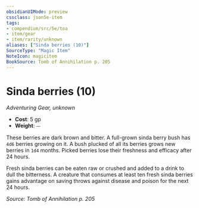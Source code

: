 ```yaml
---
obsidianUIMode: preview
cssclass: json5e-item
tags:
- compendium/src/5e/toa
- item/gear
- item/rarity/unknown
aliases: ["Sinda berries (10)"]
SourceType: "Magic Item"
NoteIcon: magicitem
BookSource: Tomb of Annihilation p. 205
---
```

# Sinda berries (10)
*Adventuring Gear, unknown*  

- **Cost**: 5 gp
- **Weight**: ⏤

These berries are dark brown and bitter. A full-grown sinda berry bush has `4d6` berries growing on it. A bush plucked of all its berries grows new berries in `1d4` months. Picked berries lose their freshness and efficacy after 24 hours.

Fresh sinda berries can be eaten raw or crushed and added to a drink to dull the bitterness. A creature that consumes at least ten fresh sinda berries gains advantage on saving throws against disease and poison for the next 24 hours.

*Source: Tomb of Annihilation p. 205*